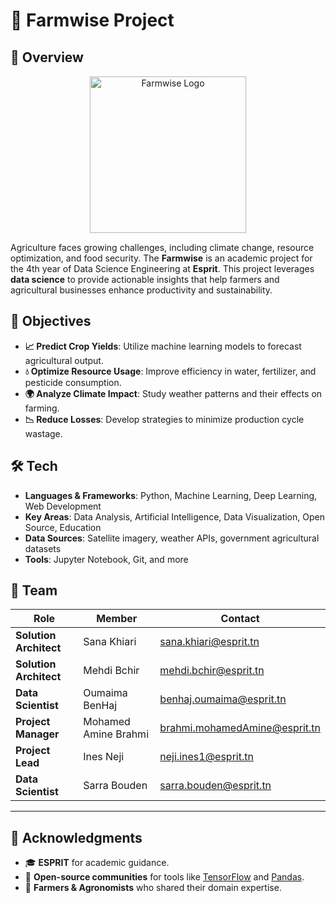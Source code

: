 # 🌾 Farmwise  Project  

## 📌 Overview  
<p align="center">
  <a href="https://ibb.co/G4GzKFxR" target="_blank">
    <img src="https://i.ibb.co/Jw8DfCBH/logo-solarius.png" alt="Farmwise Logo" width="250" style="border: 1px solid #eee;">
  </a>
</p>



Agriculture faces growing challenges, including climate change, resource optimization, and food security. The **Farmwise** is an academic project for the 4th year of Data Science Engineering at **Esprit**. This project leverages **data science** to provide actionable insights that help farmers and agricultural businesses enhance productivity and sustainability.  

## 🎯 Objectives  
- **📈 Predict Crop Yields**: Utilize machine learning models to forecast agricultural output.  
- **💧 Optimize Resource Usage**: Improve efficiency in water, fertilizer, and pesticide consumption.  
- **🌍 Analyze Climate Impact**: Study weather patterns and their effects on farming.  
- **📉 Reduce Losses**: Develop strategies to minimize production cycle wastage.  

## 🛠️ Tech  
- **Languages & Frameworks**: Python, Machine Learning, Deep Learning, Web Development  
- **Key Areas**: Data Analysis, Artificial Intelligence, Data Visualization, Open Source, Education  
- **Data Sources**: Satellite imagery, weather APIs, government agricultural datasets  
- **Tools**: Jupyter Notebook, Git, and more  

## 🌱 Team  

| Role               | Member               | Contact                              |
|--------------------|----------------------|--------------------------------------|
| **Solution Architect**   | Sana Khiari          | [sana.khiari@esprit.tn](mailto:sana.khiari@esprit.tn) |
| **Solution Architect**    | Mehdi Bchir          | [mehdi.bchir@esprit.tn](mailto:mehdi.bchir@esprit.tn) |
| **Data Scientist**   | Oumaima BenHaj      | [benhaj.oumaima@esprit.tn](mailto:benhaj.oumaima@esprit.tn) |
| **Project Manager**    | Mohamed Amine Brahmi | [brahmi.mohamedAmine@esprit.tn](mailto:brahmi.mohamedAmine@esprit.tn) |
| **Project Lead**  | Ines Neji            | [neji.ines1@esprit.tn](mailto:neji.ines1@esprit.tn) |
| **Data Scientist**  | Sarra Bouden         | [sarra.bouden@esprit.tn](mailto:sarra.bouden@esprit.tn) |
---

## 🙌 Acknowledgments  

- 🎓 **ESPRIT** for academic guidance.  
- 🔧 **Open-source communities** for tools like [TensorFlow](https://www.tensorflow.org/) and [Pandas](https://pandas.pydata.org/).  
- 🌱 **Farmers & Agronomists** who shared their domain expertise.  


